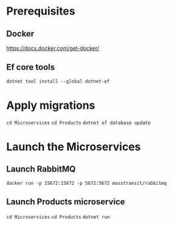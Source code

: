 # Prerequisites

## Docker
https://docs.docker.com/get-docker/

## Ef core tools
`dotnet tool install --global dotnet-ef`

# Apply migrations
`cd Microservices`
`cd Products`
`dotnet ef database update`

# Launch the Microservices

## Launch RabbitMQ
`docker run -p 15672:15672 -p 5672:5672 masstransit/rabbitmq`

## Launch Products microservice
`cd Microservices`
`cd Products`
`dotnet run`

